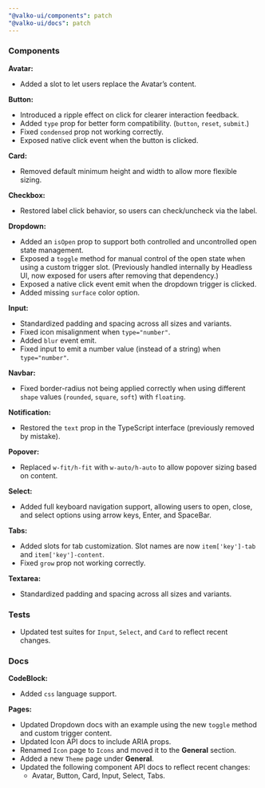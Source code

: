 ```yaml
---
"@valko-ui/components": patch
"@valko-ui/docs": patch
---
```


### Components

**Avatar:**
- Added a slot to let users replace the Avatar’s content.

**Button:**
- Introduced a ripple effect on click for clearer interaction feedback.
- Added `type` prop for better form compatibility. (`button`, `reset`, `submit`.)
- Fixed `condensed` prop not working correctly.
- Exposed native click event when the button is clicked.

**Card:**
- Removed default minimum height and width to allow more flexible sizing.

**Checkbox:**
- Restored label click behavior, so users can check/uncheck via the label.

**Dropdown:**
- Added an `isOpen` prop to support both controlled and uncontrolled open state management.
- Exposed a `toggle` method for manual control of the open state when using a custom trigger slot.
  (Previously handled internally by Headless UI, now exposed for users after removing that dependency.)
- Exposed a native click event emit when the dropdown trigger is clicked.
- Added missing `surface` color option.

**Input:**
- Standardized padding and spacing across all sizes and variants.
- Fixed icon misalignment when `type="number"`.
- Added `blur` event emit.
- Fixed input to emit a number value (instead of a string) when `type="number"`.

**Navbar:**
- Fixed border-radius not being applied correctly when using different `shape` values (`rounded`, `square`, `soft`) with `floating`.

**Notification:**
- Restored the `text` prop in the TypeScript interface (previously removed by mistake).

**Popover:**
- Replaced `w-fit/h-fit` with `w-auto/h-auto` to allow popover sizing based on content.

**Select:**
- Added full keyboard navigation support, allowing users to open, close, and select options using arrow keys, Enter, and SpaceBar.

**Tabs:**
- Added slots for tab customization. Slot names are now `item['key']-tab` and `item['key']-content`.
- Fixed `grow` prop not working correctly.

**Textarea:**
- Standardized padding and spacing across all sizes and variants.

### Tests

- Updated test suites for `Input`, `Select`, and `Card` to reflect recent changes.

### Docs

**CodeBlock:**
- Added `css` language support.

**Pages:**
- Updated Dropdown docs with an example using the new `toggle` method and custom trigger content.
- Updated Icon API docs to include ARIA props.
- Renamed `Icon` page to `Icons` and moved it to the **General** section.
- Added a new `Theme` page under **General**.
- Updated the following component API docs to reflect recent changes:
    - Avatar, Button, Card, Input, Select, Tabs.
